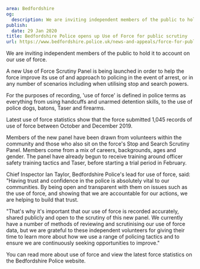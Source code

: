 ```yaml
area: Bedfordshire
og:
  description: We are inviting independent members of the public to hold it to account on our use of force.
publish:
  date: 29 Jan 2020
title: Bedfordshire Police opens up Use of Force for public scrutiny
url: https://www.bedfordshire.police.uk/news-and-appeals/force-for-public-scrutiny-jan20
```

We are inviting independent members of the public to hold it to account on our use of force.

A new Use of Force Scrutiny Panel is being launched in order to help the force improve its use of and approach to policing in the event of arrest, or in any number of scenarios including when utilising stop and search powers.

For the purposes of recording, 'use of force' is defined in police terms as everything from using handcuffs and unarmed detention skills, to the use of police dogs, batons, Taser and firearms.

Latest use of force statistics show that the force submitted 1,045 records of use of force between October and December 2019.

Members of the new panel have been drawn from volunteers within the community and those who also sit on the force's Stop and Search Scrutiny Panel. Members come from a mix of careers, backgrounds, ages and gender. The panel have already begun to receive training around officer safety training tactics and Taser, before starting a trial period in February.

Chief Inspector Ian Taylor, Bedfordshire Police's lead for use of force, said: "Having trust and confidence in the police is absolutely vital to our communities. By being open and transparent with them on issues such as the use of force, and showing that we are accountable for our actions, we are helping to build that trust.

"That's why it's important that our use of force is recorded accurately, shared publicly and open to the scrutiny of this new panel. We currently have a number of methods of reviewing and scrutinising our use of force data, but we are grateful to these independent volunteers for giving their time to learn more about how we use a range of policing tactics and to ensure we are continuously seeking opportunities to improve."

You can read more about use of force and view the latest force statistics on the Bedfordshire Police website.
